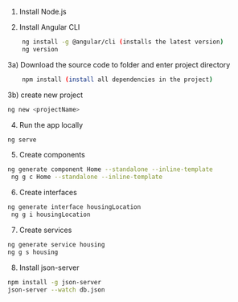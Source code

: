 1) Install Node.js


2) Install Angular CLI
```bash
	ng install -g @angular/cli (installs the latest version)
	ng version
```

3a) Download the source code to folder and enter project directory
```bash
	npm install (install all dependencies in the project)
```

3b) create new project
```bash
ng new <projectName>
```

4) Run the app locally
```bash
ng serve
```

5) Create components
```bash
ng generate component Home --standalone --inline-template
 ng g c Home --standalone --inline-template
```

6) Create interfaces
```bash
ng generate interface housingLocation
 ng g i housingLocation
```

7) Create services
```bash
ng generate service housing
ng g s housing
```

8) Install json-server
``` bash
npm install -g json-server
json-server --watch db.json
```